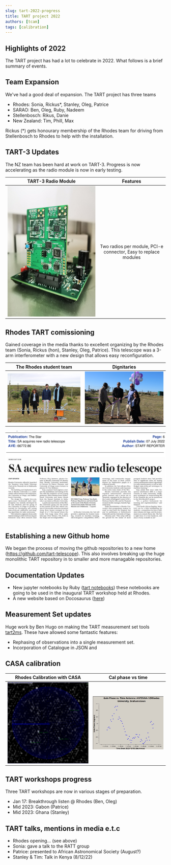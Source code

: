```yaml
---
slug: tart-2022-progress
title: TART project 2022
authors: [tcam]
tags: [calibration]
---
```


## Highlights of 2022 

The TART project has had a lot to celebrate in 2022. What follows is a brief summary of events.

## Team Expansion

We've had a good deal of expansion. The TART project has three teams

* Rhodes: Sonia, Rickus*, Stanley, Oleg, Patrice
* SARAO: Ben, Oleg, Ruby, Nadeem
* Stellenbosch: Rikus, Danie
* New Zealand: Tim, Phill, Max

Rickus (*) gets honourary membership of the Rhodes team for driving from Stellenbosch to Rhodes to help with the installation.

## TART-3 Updates

The NZ team has been hard at work on TART-3. Progress is now accelerating as the radio module is now in early testing.

TART-3 Radio Module             |  Features 
:-------------------------:|:-------------------------:
![TART-3 Radio Module](./tart3.jpg)  | Two radios per module, PCI-e connector, Easy to replace modules

## Rhodes TART comissioning

Gained coverage in the media thanks to excellent organizing by the Rhodes team (Sonia, Rickus (hon), Stanley, Oleg, Patrice). This telescope was a 3-arm interferometer with a new design that allows easy reconfiguration.

The Rhodes student team             |  Dignitaries
:-------------------------:|:-------------------------:
![](./opening_ceremony.jpg)  |  ![](./opening_ceremony2.jpg)
![Rhodes Opening Newspaper Clip](./TART_Rhodes_news.png)

## Establishing a new Github home

We began the process of moving the github repositories to a new home (https://github.com/tart-telescope). This also involves breaking up the huge monolithic TART repository in to smaller and more managable repositories.

## Documentation Updates

- New jupyter notebooks by Ruby ([tart notebooks](https://github.com/tart-telescope/notebooks)) these notebooks are going to be used in the inaugural TART workshop held at Rhodes.
- A new website based on Docosaurus  ([here](https://tart.elec.ac.nz/tart_website/))

## Measurement Set updates

Huge work by Ben Hugo on making the TART measurement set tools [tart2ms](https://github.com/tart-telescope/tart2ms). These have allowed some fantastic features:

* Rephasing of observations into a single measurement set.
* Incorporation of Catalogue in JSON and 

## CASA calibration

Rhodes Calibration with CASA             |  Cal phase vs time
:-------------------------:|:-------------------------:
![](./rhodes_cal_results.png)  |  ![](./rhodes_gain_vs_t.jpg)

## TART workshops progress

Three TART workshops are now in various stages of preparation. 

* Jan 17: Breakthrough listen @ Rhodes (Ben, Oleg)
* Mid 2023: Gabon (Patrice)
* Mid 2023: Ghana (Stanley)

## TART talks, mentions in media e.t.c

* Rhodes opening... (see above)
* Sonia: gave a talk to the RATT group
* Patrice: presented to African Astronomical Society (August?)
* Stanley & Tim: Talk in Kenya (8/12/22)
